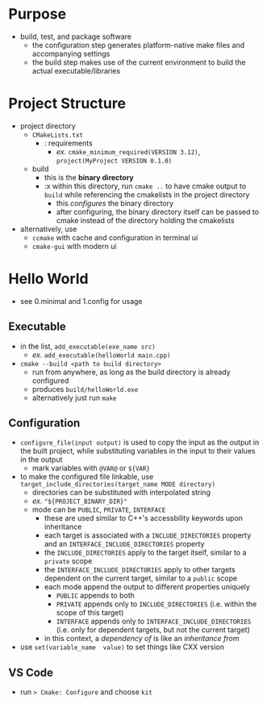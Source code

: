 
# Purpose
- build, test, and package software
  - the configuration step generates platform-native make files and accompanying settings
  - the build step makes use of the current environment to build the actual executable/libraries

# Project Structure
- project directory
  - `CMakeLists.txt`
    - : requirements
      - *ex.* `cmake_minimum_required(VERSION 3.12)`, `project(MyProject VERSION 0.1.0)`
  - build
    - this is the **binary directory**
    - :x  within this directory, run `cmake ..` to have cmake output to `build` while referencing the cmakelists in the project directory
      - this *configures* the binary directory
      - after configuring, the binary directory itself can be passed to cmake instead of the directory holding the cmakelists
- alternatively, use
  - `ccmake` with cache and configuration in terminal ui
  - `cmake-gui` with modern ui

# Hello World
- see 0.minimal and 1.config for usage

## Executable
- in the list, `add_executable(exe_name src)`
  - *ex.* `add_executable(helloWorld main.cpp)`
- `cmake --build <path to build directory>`
  - run from anywhere, as long as the build directory is already configured
  - produces `build/helloWorld.exe`
  - alternatively just run `make`

## Configuration
- `configure_file(input output)` is used to copy the input as the output in the built project, while substituting variables in the input to their values in the output
  - mark variables with ``@VAR@`` or ``${VAR}``
- to make the configured file linkable, use `target_include_directories(target_name MODE directory)`
  - directories can be substituted with interpolated string
  - *ex.* `"${PROJECT_BINARY_DIR}"`
  - mode can be `PUBLIC`, `PRIVATE`, `INTERFACE`
    - these are used similar to C++'s accessbility keywords upon inheritance
    - each target is associated with a `INCLUDE_DIRECTORIES` property and an `INTERFACE_INCLUDE_DIRECTORIES` property
    - the `INCLUDE_DIRECTORIES` apply to the target itself, similar to a `private` scope
    - the `INTERFACE_INCLUDE_DIRECTORIES` apply to other targets dependent on the current target, similar to a `public` scope
    - each mode append the output to different properties uniquely
      - `PUBLIC` appends to both
      - `PRIVATE` appends only to `INCLUDE_DIRECTORIES` (i.e. within the scope of this target)
      - `INTERFACE` appends only to `INTERFACE_INCLUDE_DIRECTORIES` (i.e. only for dependent targets, but not the current target)
    - in this context, a *dependency of* is like an *inheritance from*
- use `set(variable_name  value)` to set things like CXX version

## VS Code
- run `> Cmake: Configure` and choose `kit`

